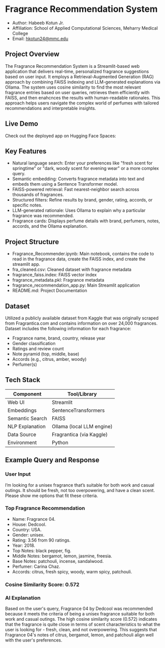 # Fragrance Recommendation System
- Author: Habeeb Kotun Jr.
- Affiliation: School of Applied Computational Sciences, Meharry Medical College
- Email: hkotun24@mmc.edu

## Project Overview
The Fragrance Recommendation System is a Streamlit-based web application that delivers real-time, personalized fragrance suggestions based on user input. It employs a Retrieval-Augmented Generation (RAG) approach by combining FAISS indexing and LLM-generated explanations via Ollama. The system uses cosine similarity to find the most relevant fragrance entries based on user queries, retrieves them efficiently with FAISS, and then enahcnces the results with human-readable rationales. This approach helps users navigate the complex world of perfumes with tailored recommendations and interpretable insights.

## Live Demo
Check out the deployed app on Hugging Face Spaces:

## Key Features
- Natural language search: Enter your preferences like "fresh scent for springtime" or "dark, woody scent for evening wear" or a more complex query.
- Semantic embedding: Converts fragrance metadata into text and embeds them using a Sentence Transformer model.
- FAISS-powered retrieval: Fast nearest-neighbor search across thousands of fragrances.
- Structured filters: Refine results by brand, gender, rating, accords, or specific notes.
- LLM-generated rationale: Uses Ollama to explain why a particular fragrance was recommended.
- Fragrance cards: Displays perfume details with brand, perfumers, notes, accords, and the Ollama explanation.

## Project Structure
- Fragrance_Recommender.ipynb: Main notebook, contains the code to read in the fragrance data, create the FAISS index, and create the streamlit app.
- fra_cleaned.csv: Cleaned dataset with fragrance metadata
- fragrance_faiss.index: FAISS vector index
- fragrance_metadata.pkl: Fragrance metadata
- fragrance_recommendation_app.py: Main Streamlit application
- README.md: Project Documentation

## Dataset
Utilized a publicly available dataset from Kaggle that was originally scraped from Fragrantica.com and contains information on over 24,000 fragrances.
Dataset includes the following information for each fragrance:
- Fragrance name, brand, country, release year
- Gender classification
- Ratings and review count
- Note pyramid (top, middle, base)
- Accords (e.g., citrus, amber, woody)
- Perfumer(s)

## Tech Stack
| Component       | Tool/Library              |
| --------------- | ------------------------- |
| Web UI          | Streamlit                 |
| Embeddings      | SentenceTransformers      |
| Semantic Search | FAISS                     |
| NLP Explanation | Ollama (local LLM engine) |
| Data Source     | Fragrantica (via Kaggle)  |
| Environment     | Python                    |

## Example Query and Response

### User Input
I’m looking for a unisex fragrance that’s suitable for both work and casual outings. It should be fresh, not too overpowering, and have a clean scent. Please show me options that fit these criteria.

### Top Fragrance Recommendation
- Name: Fragrance 04.
- House: Dedcool.
- Country: USA.
- Gender: unisex.
- Rating: 3.56 from 90 ratings.
- Year: 2018.
- Top Notes: black pepper, fig.
- Middle Notes: bergamot, lemon, jasmine, freesia.
- Base Notes: patchouli, incense, sandalwood.
- Perfumer: Carina Chaz.
- Accords: citrus, fresh spicy, woody, warm spicy, patchouli.

### Cosine Similarity Score: 0.572

### AI Explanation
Based on the user's query, Fragrance 04 by Dedcool was recommended because it meets the criteria of being a unisex fragrance suitable for both work and casual outings. The high cosine similarity score (0.572) indicates that the fragrance is quite close in terms of scent characteristics to what the user is looking for - fresh, clean, and not overpowering. This suggests that Fragrance 04's notes of citrus, bergamot, lemon, and patchouli align well with the user's preferences.
